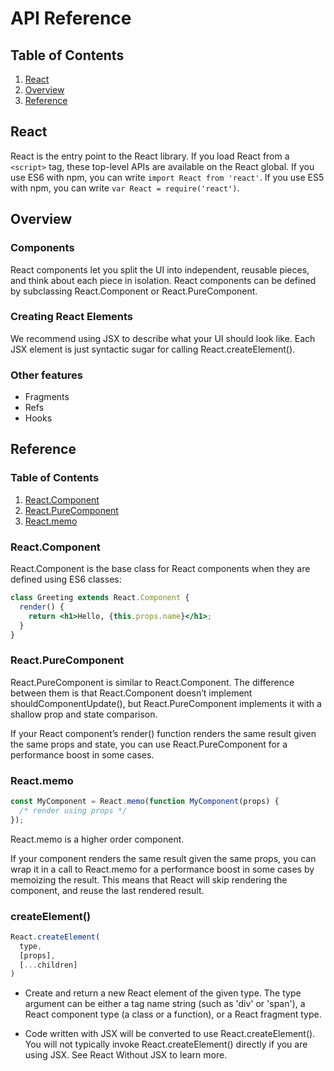 # API Reference

## Table of Contents
1. [React](#react)
2. [Overview](#overview)
3. [Reference](#reference)

## React
React is the entry point to the React library. If you load React from a `<script>` tag, these top-level APIs are available on the React global. If you use ES6 with npm, you can write `import React from 'react'`. If you use ES5 with npm, you can write `var React = require('react')`.

## Overview 
### Components
React components let you split the UI into independent, reusable pieces, and think about each piece in isolation. React components can be defined by subclassing React.Component or React.PureComponent.

### Creating React Elements
We recommend using JSX to describe what your UI should look like. Each JSX element is just syntactic sugar for calling React.createElement(). 

### Other features
- Fragments
- Refs
- Hooks

## Reference

### Table of Contents
1. [React.Component](#reactcomponent)
2. [React.PureComponent](#reactpurecomponent)
3. [React.memo](#reactmemo)

### React.Component
React.Component is the base class for React components when they are defined using ES6 classes:

```jsx
class Greeting extends React.Component {
  render() {
    return <h1>Hello, {this.props.name}</h1>;
  }
}
```


### React.PureComponent
React.PureComponent is similar to React.Component. The difference between them is that React.Component doesn’t implement shouldComponentUpdate(), but React.PureComponent implements it with a shallow prop and state comparison.

If your React component’s render() function renders the same result given the same props and state, you can use React.PureComponent for a performance boost in some cases.

### React.memo
```jsx
const MyComponent = React.memo(function MyComponent(props) {
  /* render using props */
});
```

React.memo is a higher order component.

If your component renders the same result given the same props, you can wrap it in a call to React.memo for a performance boost in some cases by memoizing the result. This means that React will skip rendering the component, and reuse the last rendered result.

### createElement()
```jsx
React.createElement(
  type,
  [props],
  [...children]
)
```
- Create and return a new React element of the given type. The type argument can be either a tag name string (such as 'div' or 'span'), a React component type (a class or a function), or a React fragment type.

- Code written with JSX will be converted to use React.createElement(). You will not typically invoke React.createElement() directly if you are using JSX. See React Without JSX to learn more.

